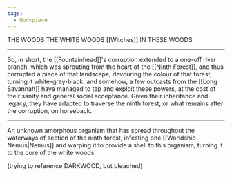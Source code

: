```yaml
---
tags:
  - Workpiece
---
```

THE WOODS
THE WHITE WOODS
[[Witches]] IN THESE WOODS
***
So, in short, the [[Fountainhead]]'s corruption extended to a one-off river branch, which was sprouting from the heart of the [[Ninth Forest]], and thus corrupted a piece of that landscape, devouring the colour of that forest, turning it white-grey-black. 
and somehow, a few outcasts from the [[Long Savannah]] have managed to tap and exploit these powers, at the cost of their sanity and general social acceptance.
Given their inheritance and legacy, they have adapted to traverse the ninth forest, or what remains after the corruption, on horseback.
***
An unknown amorphous organism that has spread throughout the waterways of section of the ninth forest, infesting one [[Worldship Nemus|Nemus]] and warping it to provide a shell to this organism, turning it to the core of the white woods.

(trying to reference DARKWOOD, but bleached)